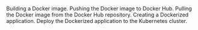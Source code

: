 Building a Docker image.
Pushing the Docker image to Docker Hub.
Pulling the Docker image from the Docker Hub repository.
Creating a Dockerized application.
Deploy the Dockerized application to the Kubernetes cluster.

